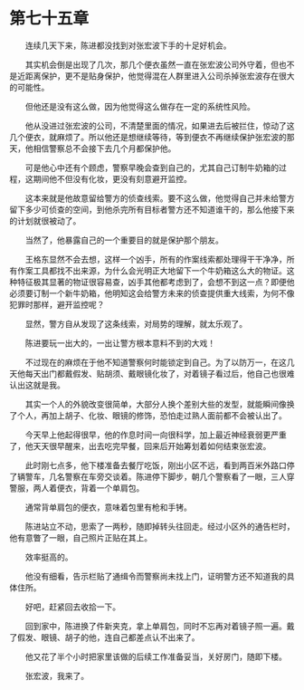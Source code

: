 #	第七十五章

　　连续几天下来，陈进都没找到对张宏波下手的十足好机会。

　　其实机会倒是出现了几次，那几个便衣虽然一直在张宏波公司外守着，但也不是近距离保护，更不是贴身保护，他觉得混在人群里进入公司杀掉张宏波存在很大的可能性。

　　但他还是没有这么做，因为他觉得这么做存在一定的系统性风险。

　　他从没进过张宏波的公司，不清楚里面的情况，如果进去后被拦住，惊动了这几个便衣，就麻烦了。所以他还是想继续等待，等到便衣不再继续保护张宏波的那天，他相信警察总不会接下去几个月都保护他。

　　可是他心中还有个顾虑，警察早晚会查到自己的，尤其自己订制牛奶箱的过程，这期间他不但没有化妆，更没有刻意避开监控。

　　这本来就是他故意留给警方的侦查线索。要不这么做，他觉得自己并未给警方留下多少可侦查的空间，到他杀完所有目标者警方还不知道谁干的，那么他接下来的计划就很被动了。

　　当然了，他暴露自己的一个重要目的就是保护那个朋友。

　　王格东显然不会去想，这样一个凶手，所有的作案线索都处理得干干净净，所有作案工具都找不出来源，为什么会光明正大地留下一个牛奶箱这么大的物证。这种特征极其显著的物证很容易查，凶手其他都考虑到了，会想不到这一点？即便他必须要订制一个新牛奶箱，他明知这会给警方未来的侦查提供重大线索，为何不像犯罪时那样，避开监控呢？

　　显然，警方自从发现了这条线索，对局势的理解，就太乐观了。

　　陈进要玩一出大的，一出让警方根本意料不到的大戏！

　　不过现在的麻烦在于他不知道警察何时能锁定到自己。为了以防万一，在这几天他每天出门都戴假发、贴胡须、戴眼镜化妆了，对着镜子看过后，他自己也很难认出这就是我。

　　其实一个人的外貌改变很简单，大部分人换个差别大些的发型，就能瞬间像换了个人，再加上胡子、化妆、眼镜的修饰，恐怕走过熟人面前都不会被认出了。

　　今天早上他起得很早，他的作息时间一向很科学，加上最近神经衰弱更严重了，他天天很早醒来，出去吃完早餐，回来后开始筹划着如何结束张宏波。

　　此时刚七点多，他下楼准备去餐厅吃饭，刚出小区不远，看到两百米外路口停了辆警车，几名警察在车旁交谈着。陈进停下脚步，朝几个警察看了一眼，三人穿警服，两人着便衣，背着一个单肩包。

　　通常背单肩包的便衣，意味着包里有枪和手铐。

　　陈进站立不动，思索了一两秒，随即掉转头往回走。经过小区外的通告栏时，他有意瞥了一眼，自己照片正贴在其上。

　　效率挺高的。

　　他没有细看，告示栏贴了通缉令而警察尚未找上门，证明警方还不知道我的具体住所。

　　好吧，赶紧回去收拾一下。

　　回到家中，陈进换了件新夹克，拿上单肩包，同时不忘再对着镜子照一遍。戴了假发、眼镜、胡子的他，连自己都差点认不出来了。

　　他又花了半个小时把家里该做的后续工作准备妥当，关好房门，随即下楼。

　　张宏波，我来了。